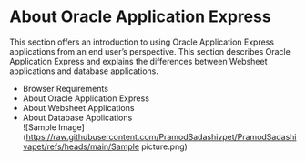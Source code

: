 # About Oracle Application Express
This section offers an introduction to using Oracle Application Express applications from an end user’s perspective. This section describes Oracle Application Express and explains the differences between Websheet applications and database applications.
- Browser Requirements
- About Oracle Application Express
- About Websheet Applications
- About Database Applications  
![Sample Image](https://raw.githubusercontent.com/PramodSadashivpet/PramodSadashivapet/refs/heads/main/Sample picture.png)
